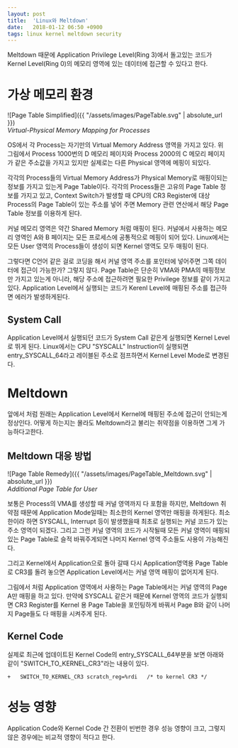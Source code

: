 ```yaml
---
layout: post
title:  'Linux와 Meltdown'
date:   2018-01-12 06:50 +0900
tags: linux kernel meltdown security
---
```


Meltdown 때문에 Application Privilege Level(Ring 3)에서 돌고있는 코드가 Kernel Level(Ring 0)의 메모리 영역에 있는 데이터에 접근할 수 있다고 한다.

# 가상 메모리 환경
![Page Table Simplified]({{ "/assets/images/PageTable.svg" | absolute_url }})<br>
*Virtual-Physical Memory Mapping for Processes*

OS에서 각 Process는 자기만의 Virtual Memory Address 영역을 가지고 있다. 위 그림에서 Process 1000번의 D 메모리 페이지와 Process 2000의 C 메모리 페이지가 같은 주소값을 가지고 있지만 실제로는 다른 Physical 영역에 메핑이 되있다.

각각의 Process들의 Virtual Memory Address가 Physical Memory로 매핑이되는 정보를 가지고 있는게 Page Table이다. 각각의 Process들은 고유의 Page Table 정보를 가지고 있고, Context Switch가 발생할 때 CPU의 CR3 Register에 대상 Process의 Page Table이 있는 주소를 넣어 주면 Memory 관련 연산에서 해당 Page Table 정보를 이용하게 된다.

커널 메모리 영역은 약간 Shared Memory 처럼 매핑이 된다. 커널에서 사용하는 메모리 영역인 A와 B 페이지는 모든 프로세스에 공통적으로 메핑이 되어 있다. Linux에서는 모든 User 영역의 Process들이 생성이 되면 Kernel 영역도 모두 매핑이 된다. 

그렇다면 C언어 같은 걸로 코딩을 해서 커널 영역 주소를 포인터에 넣어주면 그쪽 데이터에 접근이 가능한가? 그렇지 않다. Page Table은 단순히 VMA와 PMA의 매핑정보만 가지고 있는게 아니라, 해당 주소에 접근하려면 필요한 Privilege 정보를 같이 가지고 있다. Application Level에서 실행되는 코드가 Kerenl Level에 매핑된 주소를 접근하면 에러가 발생하게된다.

## System Call
Application Level에서 실행되던 코드가 System Call 같은게 실행되면 Kernel Level로 뛰게 된다. Linux에서는 CPU "SYSCALL" Instruction이 실행되면 entry_SYSCALL_64라고 레이블된 주소로 점프하면서 Kernel Level Mode로 변경된다.

# Meltdown
앞에서 처럼 원래는 Application Level에서 Kernel에 매핑된 주소에 접근이 안되는게 정상인다. 어떻게 하는지는 몰라도 Meltdown라고 불리는 취약점을 이용하면 그게 가능하다고한다.

## Meltdown 대응 방법
![Page Table Remedy]({{ "/assets/images/PageTable_Meltdown.svg" | absolute_url }})<br>
*Additional Page Table for User*

보통은 Process의 VMA를 생성할 때 커널 영역까지 다 포함을 하지만, Meltdown 취약점 때문에 Application Mode일때는 최소한의 Kernel 영역만 매핑을 하게된다. 최소한이라 하면 SYSCALL, Interrupt 등이 발생했을때 최초로 실행되는 커널 코드가 있는 주소 영역이 되겠다. 그리고 그런 커널 영역의 코드가 시작될때 모든 커널 영역이 매핑되있는 Page Table로 슬적 바꿔주게되면 나머지 Kernel 영역 주소들도 사용이 가능해진다.

그리고 Kernel에서 Application으로 돌아 갈때 다시 Application영역용 Page Table로 CR3를 돌려 놓으면 Application Level에서는 커널 영역 매핑이 없어지게 된다.

그림에서 처럼 Application 영역에서 사용하는 Page Table에서는 커널 영역의 Page A만 매핑을 하고 있다. 만약에 SYSCALL 같은거 때문에 Kernel 영역의 코드가 실행되면 CR3 Register를 Kernel 용 Page Table을 포인팅하게 바꿔서 Page B와 같이 나머지 Page들도 다 매핑을 시켜주게 된다.

## Kernel Code
실제로 최근에 업데이트된 Kernel Code의 entry_SYSCALL_64부분을 보면 아래와 같이 "SWITCH_TO_KERNEL_CR3"라는 내용이 있다.
```
+	SWITCH_TO_KERNEL_CR3 scratch_reg=%rdi	/* to kernel CR3 */
```

# 성능 영향
Application Code와 Kernel Code 간 전환이 빈번한 경우 성능 영향이 크고, 그렇지 않은 경우에는 비교적 영향이 적다고 한다. 
